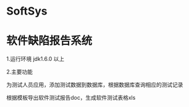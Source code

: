 # SoftSys

<h1>软件缺陷报告系统</h1>

1.运行环境 jdk1.6.0 以上

2.主要功能

  为测试人员应用，添加测试数据到数据库，根据数据库查询相应的测试记录
  
  根据模板导出软件测试报告doc，生成软件测试表格xls


